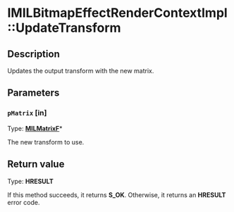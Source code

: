 # IMILBitmapEffectRenderContextImpl::UpdateTransform

## Description

Updates the output transform with the new matrix.

## Parameters

### `pMatrix` [in]

Type: **[MILMatrixF](https://learn.microsoft.com/previous-versions/windows/desktop/api/mileffects/ns-mileffects-milmatrixf)***

The new transform to use.

## Return value

Type: **HRESULT**

If this method succeeds, it returns **S_OK**. Otherwise, it returns an **HRESULT** error code.